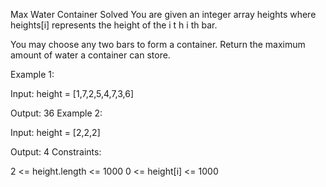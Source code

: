 Max Water Container
Solved 
You are given an integer array heights where heights[i] represents the height of the 
i
t
h
i 
th
  bar.

You may choose any two bars to form a container. Return the maximum amount of water a container can store.

Example 1:



Input: height = [1,7,2,5,4,7,3,6]

Output: 36
Example 2:

Input: height = [2,2,2]

Output: 4
Constraints:

2 <= height.length <= 1000
0 <= height[i] <= 1000
